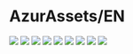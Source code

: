# AzurAssets/EN
![](https://img.shields.io/badge/EN-8.2.151-blue?style=flat-square)
![](https://img.shields.io/badge/CV-532-blue?style=flat-square)
![](https://img.shields.io/badge/L2D-608-blue?style=flat-square)
![](https://img.shields.io/badge/PIC-22-blue?style=flat-square)
![](https://img.shields.io/badge/BGM-22-blue?style=flat-square)
![](https://img.shields.io/badge/CIPHER-36-blue?style=flat-square)
![](https://img.shields.io/badge/MANGA-57-blue?style=flat-square)
![](https://img.shields.io/badge/PAINTING-186-blue?style=flat-square)
![](https://img.shields.io/badge/DORM-27-blue?style=flat-square)